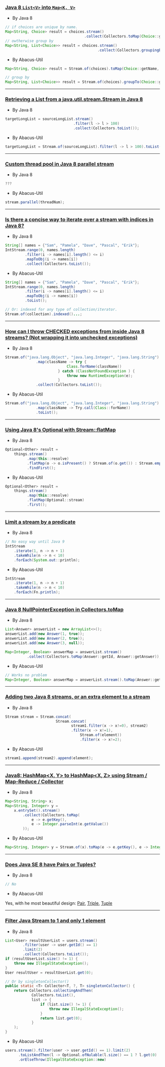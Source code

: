 ### [Java 8 `List<V>` into `Map<K, V>`](https://stackoverflow.com/questions/20363719/java-8-listv-into-mapk-v)

* By Java 8
```java
// if choices are unique by name.
Map<String, Choice> result = choices.stream()
                                    .collect(Collectors.toMap(Choice::getName, Function.identity()));
// owtherwise group by
Map<String, List<Choice>> result = choices.stream()
                                          .collect(Collectors.groupingBy(Choice::getName));
```
* By Abacus-Util
```java
Map<String, Choice> result = Stream.of(choices).toMap(Choice::getName, Fn.identity());

// group by
Map<String, List<Choice>> result = Stream.of(choices).groupTo(Choice::getName);
```

---
### [Retrieving a List from a java.util.stream.Stream in Java 8](https://stackoverflow.com/questions/14830313/retrieving-a-list-from-a-java-util-stream-stream-in-java-8)

* By Java 8
```java
targetLongList = sourceLongList.stream()
                               .filter(l -> l > 100)
                               .collect(Collectors.toList());
```

* By Abacus-Util
```java
targetLongList = Stream.of(sourceLongList).filter(l -> l > 100).toList();
```

---
### [Custom thread pool in Java 8 parallel stream](https://stackoverflow.com/questions/21163108/custom-thread-pool-in-java-8-parallel-stream)

* By Java 8
```java
???
```

* By Abacus-Util
```java
stream.parallel(threadNum);
```

---
### [Is there a concise way to iterate over a stream with indices in Java 8?](https://stackoverflow.com/questions/18552005/is-there-a-concise-way-to-iterate-over-a-stream-with-indices-in-java-8)

* By Java 8
```java
String[] names = {"Sam", "Pamela", "Dave", "Pascal", "Erik"};
IntStream.range(0, names.length)
         .filter(i -> names[i].length() <= i)
         .mapToObj(i -> names[i])
         .collect(Collectors.toList());
```

* By Abacus-Util
```java
String[] names = {"Sam", "Pamela", "Dave", "Pascal", "Erik"};
IntStream.range(0, names.length)
         .filter(i -> names[i].length() <= i)
         .mapToObj(i -> names[i])
         .toList();

// Or: indexed for any type of collection/iterator.
Stream.of(collection).indexed()...;
```

---
### [How can I throw CHECKED exceptions from inside Java 8 streams? (Not wrapping it into unchecked exceptions)](https://stackoverflow.com/questions/27644361/how-can-i-throw-checked-exceptions-from-inside-java-8-streams-not-wrapping-it)

* By Java 8
```java
Stream.of("java.lang.Object", "java.lang.Integer", "java.lang.String")
              .map(className -> try {
                            Class.forName(className))
                        } catch (ClassNotFoundException ) {
                            throw new RuntimeException(e);
                        }
              .collect(Collectors.toList());
```

* By Abacus-Util
```java
Stream.of("java.lang.Object", "java.lang.Integer", "java.lang.String")
              .map(className -> Try.call(Class::forName))
              .toList();
```

---
### [Using Java 8's Optional with Stream::flatMap](https://stackoverflow.com/questions/22725537/using-java-8s-optional-with-streamflatmap)

* By Java 8
```java
Optional<Other> result =
    things.stream()
          .map(this::resolve)
          .flatMap(o -> o.isPresent() ? Stream.of(o.get()) : Stream.empty())
          .findFirst();
```

* By Abacus-Util
```java
Optional<Other> result =
    things.stream()
          .map(this::resolve)
          .flatMap(Optional::stream)
          .first();
```

---
### [Limit a stream by a predicate](https://stackoverflow.com/questions/20746429/limit-a-stream-by-a-predicate)

* By Java 8
```java
// No easy way until Java 9
IntStream
    .iterate(1, n -> n + 1)
    .takeWhile(n -> n < 10)
    .forEach(System.out::println);
```

* By Abacus-Util
```java
IntStream
    .iterate(1, n -> n + 1)
    .takeWhile(n -> n < 10)
    .forEach(Fn.println);
```

---
### [Java 8 NullPointerException in Collectors.toMap](https://stackoverflow.com/questions/24630963/java-8-nullpointerexception-in-collectors-tomap)

* By Java 8
```java
List<Answer> answerList = new ArrayList<>();
answerList.add(new Answer(1, true));
answerList.add(new Answer(2, true));
answerList.add(new Answer(3, null));

Map<Integer, Boolean> answerMap = answerList.stream()
          .collect(Collectors.toMap(Answer::getId, Answer::getAnswer)); // throw NullPointerException
```

* By Abacus-Util
```java
// Works no problem
Map<Integer, Boolean> answerMap = answerList.stream().toMap(Answer::getId, Answer::getAnswer);
```

---
### [Adding two Java 8 streams, or an extra element to a stream](https://stackoverflow.com/questions/22740464/adding-two-java-8-streams-or-an-extra-element-to-a-stream)

* By Java 8
```java
Stream stream = Stream.concat(
                       Stream.concat(
                              stream1.filter(x -> x!=0), stream2)
                              .filter(x -> x!=1),
                                  Stream.of(element))
                                  .filter(x -> x!=2);
```

* By Abacus-Util
```java
stream1.append(stream2).append(element);
```

---
### [Java8: HashMap<X, Y> to HashMap<X, Z> using Stream / Map-Reduce / Collector](https://stackoverflow.com/questions/25903137/java8-hashmapx-y-to-hashmapx-z-using-stream-map-reduce-collector)

* By Java 8
```java
Map<String, String> x;
Map<String, Integer> y =
    x.entrySet().stream()
        .collect(Collectors.toMap(
            e -> e.getKey(),
            e -> Integer.parseInt(e.getValue())
        ));
```

* By Abacus-Util
```java
Map<String, Integer> y = Stream.of(x).toMap(e -> e.getKey(), e -> Integer.parseInt(e.getValue()));
```

---
### [Does Java SE 8 have Pairs or Tuples?](https://stackoverflow.com/questions/24328679/does-java-se-8-have-pairs-or-tuples)

* By Java 8
```java
// No
```

* By Abacus-Util

Yes, with he most beautiful design: 
[Pair](https://static.javadoc.io/com.landawn/abacus-util-all/1.0.6/com/landawn/abacus/util/Pair.html), [Triple](https://static.javadoc.io/com.landawn/abacus-util-all/1.0.6/com/landawn/abacus/util/Triple.html), [Tuple](https://static.javadoc.io/com.landawn/abacus-util-all/1.0.6/com/landawn/abacus/util/Tuple.html)


---
### [Filter Java Stream to 1 and only 1 element](https://stackoverflow.com/questions/22694884/filter-java-stream-to-1-and-only-1-element)

* By Java 8
```java
List<User> resultUserList = users.stream()
        .filter(user -> user.getId() == 1)
        .limit(2)
        .collect(Collectors.toList());
if (resultUserList.size() != 1) {
    throw new IllegalStateException();
}
User resultUser = resultUserList.get(0);

// Or by singletonCollector()
public static <T> Collector<T, ?, T> singletonCollector() {
    return Collectors.collectingAndThen(
            Collectors.toList(),
            list -> {
                if (list.size() != 1) {
                    throw new IllegalStateException();
                }
                return list.get(0);
            }
    );
}
```

* By Abacus-Util
```java
users.stream().filter(user -> user.getId() == 1).limit(2)
      .toListAndThen(l -> Optional.ofNulable(l.size() == 1 ? l.get(0) : null))
      .orElseThrow(IllegalStateException::new)
```

